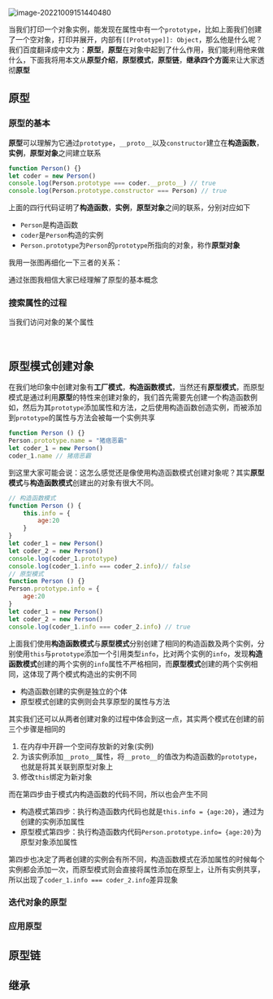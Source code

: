 ![image-20221009151440480](C:\Users\hogsk\AppData\Roaming\Typora\typora-user-images\image-20221009151440480.png)



当我们打印一个对象实例，能发现在属性中有一个`prototype`，比如上面我们创建了一个空对象，打印并展开，内部有`[[Prototype]]: Object`，那么他是什么呢？我们百度翻译成中文为：**原型**，**原型**在对象中起到了什么作用，我们能利用他来做什么，下面我将用本文从**原型介绍**，**原型模式**，**原型链**，**继承四个方面**来让大家透彻**原型**

## 原型

### 原型的基本

**原型**可以理解为它通过`prototype`，`__proto__`以及`constructor`建立在**构造函数**，**实例**，**原型对象**之间建立联系

```js
function Person() {}
let coder = new Person()
console.log(Person.prototype === coder.__proto__) // true
console.log(Person.prototype.constructor === Person) // true
```

上面的四行代码证明了**构造函数**，**实例**，**原型对象**之间的联系，分别对应如下

- `Person`是构造函数
- `coder`是`Person`构造的实例
- `Person.prototype`为`Person`的`prototype`所指向的对象，称作**原型对象**

我用一张图再细化一下三者的关系：



通过张图我相信大家已经理解了原型的基本概念

### 搜索属性的过程

当我们访问对象的某个属性



​                                              

## 原型模式创建对象

在我们地印象中创建对象有**工厂模式**，**构造函数模式**，当然还有**原型模式**，而原型模式是通过利用**原型**的特性来创建对象的，我们首先需要先创建一个构造函数例如，然后为其`prototype`添加属性和方法，之后使用构造函数创造实例，而被添加到`prototype`的属性与方法会被每一个实例共享

```js
function Person () {}
Person.prototype.name = "猪痞恶霸"
let coder_1 = new Person()
coder_1.name // 猪痞恶霸
```

到这里大家可能会说：这怎么感觉还是像使用构造函数模式创建对象呢？其实**原型模式**与**构造函数模式**创建出的对象有很大不同。

```js
// 构造函数模式
function Person () {
    this.info = {
        age:20
    }
}
let coder_1 = new Person()
let coder_2 = new Person()
console.log(coder_1.prototype)
console.log(coder_1.info === coder_2.info)// false
// 原型模式
function Person () {}
Person.prototype.info = {
    age:20
}
let coder_1 = new Person()
let coder_2 = new Person()
console.log(coder_1.info === coder_2.info) // true
```

上面我们使用**构造函数模式**与**原型模式**分别创建了相同的构造函数及两个实例，分别使用`this`与`prototype`添加一个引用类型`info`，比对两个实例的`info`，发现**构造函数模式**创建的两个实例的`info`属性不严格相同，而**原型模式**创建的两个实例相同，这体现了两个模式构造出的实例不同

- 构造函数创建的实例是独立的个体
- 原型模式创建的实例则会共享原型的属性与方法

其实我们还可以从两者创建对象的过程中体会到这一点，其实两个模式在创建的前三个步骤是相同的

1. 在内存中开辟一个空间存放新的对象(实例)
2. 为该实例添加`__proto__`属性，将`__proto__`的值改为构造函数的`prototype`，也就是将其关联到原型对象上
3. 修改`this`绑定为新对象

而在第四步由于模式内构造函数的代码不同，所以也会产生不同

- 构造模式第四步：执行构造函数内代码也就是`this.info = {age:20}`，通过为创建的实例添加属性
- 原型模式第四步：执行构造函数内代码`Person.prototype.info= {age:20}`为原型对象添加属性

第四步也决定了两者创建的实例会有所不同，构造函数模式在添加属性的时候每个实例都会添加一次，而原型模式则会直接将属性添加在原型上，让所有实例共享，所以出现了`coder_1.info === coder_2.info`差异现象





### 迭代对象的原型



### 应用原型



## 原型链



## 继承

